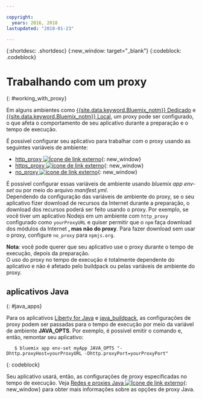 ```yaml
---

copyright:
  years: 2016, 2018
lastupdated: "2018-01-23"

---
```


{:shortdesc: .shortdesc}
{:new_window: target="_blank"}
{:codeblock: .codeblock}


# Trabalhando com um proxy
{: #working_with_proxy}

Em alguns ambientes como [{{site.data.keyword.Bluemix_notm}}
Dedicado](/docs/dedicated/index.html#dedicated) e [{{site.data.keyword.Bluemix_notm}} Local](/docs/local/index.html#local), um proxy pode
ser configurado, o que afeta o comportamento de seu aplicativo durante a preparação e o tempo de execução.

É possível configurar seu aplicativo para trabalhar com o proxy usando as seguintes variáveis de ambiente:
  * [http_proxy ![Ícone de link externo](../../icons/launch-glyph.svg "Ícone de link externo")](https://docs.cloudfoundry.org/buildpacks/proxy-usage.html){: new_window}
  * [https_proxy ![ícone de link externo](../../icons/launch-glyph.svg "ícone de link externo")](https://docs.cloudfoundry.org/buildpacks/proxy-usage.html){: new_window}
  * [no_proxy ![ícone de link externo](../../icons/launch-glyph.svg "ícone de link externo")](http://www.gnu.org/software/wget/manual/html_node/Proxies.html){: new_window}

É possível configurar essas variáveis de ambiente usando *bluemix app env-set* ou por meio do arquivo *manifest.yml*.  
Dependendo da configuração das variáveis de ambiente do proxy, se o seu aplicativo fizer download de recursos da Internet durante a
preparação, o download dos recursos poderá ser feito usando o proxy. Por exemplo, se você tiver um aplicativo Nodejs em um ambiente
com `http_proxy` configurado como `yourProxyURL` e quiser permitir que o
`npm` faça download dos módulos da Internet **, mas não do proxy**.  Para fazer download sem
usar o proxy, configure `no_proxy` para `npmjs.org`.

**Nota**: você pode querer que seu aplicativo use o proxy durante o tempo de execução, depois da preparação.  
O uso do proxy no tempo de execução é totalmente dependente do aplicativo e não é afetado pelo buildpack ou pelas variáveis de
ambiente do proxy.

## aplicativos Java
{: #java_apps}

Para os aplicativos [Liberty for Java](/docs/runtimes/liberty/index.html) e
[java_buildpack](/docs/runtimes/tomcat/index.html), as configurações de proxy podem ser passadas para o
tempo de execução por meio da variável de ambiente **JAVA_OPTS**. Por exemplo, é possível emitir o comando e,
então, remontar seu aplicativo:
```
   $ bluemix app env-set myApp JAVA_OPTS "-Dhttp.proxyHost=yourProxyURL -Dhttp.proxyPort=yourProxyPort"
```
{: codeblock}

Seu aplicativo usará, então, as configurações de proxy especificadas no tempo de execução. Veja [Redes e proxies Java ![Ícone de link externo](../../icons/launch-glyph.svg "Ícone de link externo")](https://docs.oracle.com/javase/8/docs/technotes/guides/net/proxies.html){: new_window} para obter mais informações sobre as opções de proxy Java.
